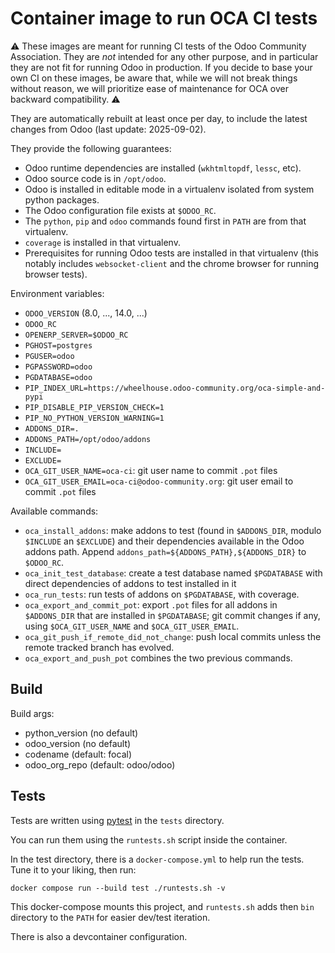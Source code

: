 # Container image to run OCA CI tests

⚠️ These images are meant for running CI tests of the Odoo Community
Association. They are *not* intended for any other purpose, and in particular
they are not fit for running Odoo in production. If you decide to base your own
CI on these images, be aware that, while we will not break things without
reason, we will prioritize ease of maintenance for OCA over backward
compatibility. ⚠️

They are automatically rebuilt at least once per day,
to include the latest changes from Odoo (last update: 2025-09-02).

They provide the following guarantees:

- Odoo runtime dependencies are installed (`wkhtmltopdf`, `lessc`, etc).
- Odoo source code is in `/opt/odoo`.
- Odoo is installed in editable mode in a virtualenv isolated from system python packages.
- The Odoo configuration file exists at `$ODOO_RC`.
- The `python`, `pip` and `odoo` commands
  found first in `PATH` are from that virtualenv.
- `coverage` is installed in that virtualenv.
- Prerequisites for running Odoo tests are installed in that virtualenv
  (this notably includes `websocket-client` and the chrome browser for running
  browser tests).

Environment variables:

- `ODOO_VERSION` (8.0, ..., 14.0, ...)
- `ODOO_RC`
- `OPENERP_SERVER=$ODOO_RC`
- `PGHOST=postgres`
- `PGUSER=odoo`
- `PGPASSWORD=odoo`
- `PGDATABASE=odoo`
- `PIP_INDEX_URL=https://wheelhouse.odoo-community.org/oca-simple-and-pypi`
- `PIP_DISABLE_PIP_VERSION_CHECK=1`
- `PIP_NO_PYTHON_VERSION_WARNING=1`
- `ADDONS_DIR=.`
- `ADDONS_PATH=/opt/odoo/addons`
- `INCLUDE=`
- `EXCLUDE=`
- `OCA_GIT_USER_NAME=oca-ci`: git user name to commit `.pot` files
- `OCA_GIT_USER_EMAIL=oca-ci@odoo-community.org`: git user email to commit
  `.pot` files

Available commands:

- `oca_install_addons`: make addons to test (found in `$ADDONS_DIR`, modulo
  `$INCLUDE` an `$EXCLUDE`) and their dependencies available in the Odoo addons
  path. Append `addons_path=${ADDONS_PATH},${ADDONS_DIR}` to `$ODOO_RC`.
- `oca_init_test_database`: create a test database named `$PGDATABASE` with
  direct dependencies of addons to test installed in it
- `oca_run_tests`: run tests of addons on `$PGDATABASE`, with coverage.
- `oca_export_and_commit_pot`: export `.pot` files for all addons in
  `$ADDONS_DIR` that are installed in `$PGDATABASE`; git commit changes if any,
  using `$OCA_GIT_USER_NAME` and `$OCA_GIT_USER_EMAIL`.
- `oca_git_push_if_remote_did_not_change`: push local commits unless the remote
  tracked branch has evolved.
- `oca_export_and_push_pot` combines the two previous commands.

## Build

Build args:

- python_version (no default)
- odoo_version (no default)
- codename (default: focal)
- odoo_org_repo (default: odoo/odoo)

## Tests

Tests are written using [pytest](https://pytest.org) in the `tests` directory.

You can run them using the `runtests.sh` script inside the container.

In the test directory, there is a `docker-compose.yml` to help run the tests.
Tune it to your liking, then run:

`docker compose run --build test ./runtests.sh -v`

This docker-compose mounts this project, and `runtests.sh` adds then `bin` directory to
the `PATH` for easier dev/test iteration.

There is also a devcontainer configuration.
